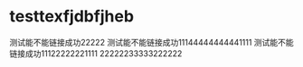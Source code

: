 # testtexfjdbfjheb
测试能不能链接成功22222
测试能不能链接成功11144444444441111
测试能不能链接成功11122222221111
22222233333222222
